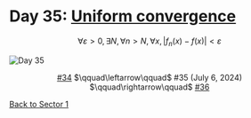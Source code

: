 # Day 35: [Uniform convergence](https://en.wikipedia.org/wiki/Uniform_convergence)

$$\forall\varepsilon>0,\exists N,\forall n>N,\forall x,|f_n(x)-f(x)|<\varepsilon$$

<picture><img alt="Day 35" src="0035.png"></picture>

<center><a href="0034.html">#34</a> $\qquad\leftarrow\qquad$ #35 (July 6, 2024) $\qquad\rightarrow\qquad$ <a href="0036.html">#36</a></center>

[Back to Sector 1](../0-63.md)
